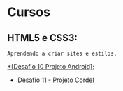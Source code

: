 # Cursos

 <h2>HTML5 e CSS3:</h2>
 
    Aprendendo a criar sites e estilos.
     
   <a href="https://gutocosca.github.io/html-css/Exercícios/desafios-modulo02/des10/android.html">*[Desafio 10 Projeto Android];

   * [Desafio 11 - Projeto Cordel](https://gutocosca.github.io/html-css/Exercícios/desafios-modulo02/des11/index.html)

